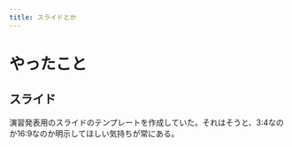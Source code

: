 ```yaml
---
title: スライドとか
---
```


# やったこと

## スライド

演習発表用のスライドのテンプレートを作成していた。それはそうと、3:4なのか16:9なのか明示してほしい気持ちが常にある。